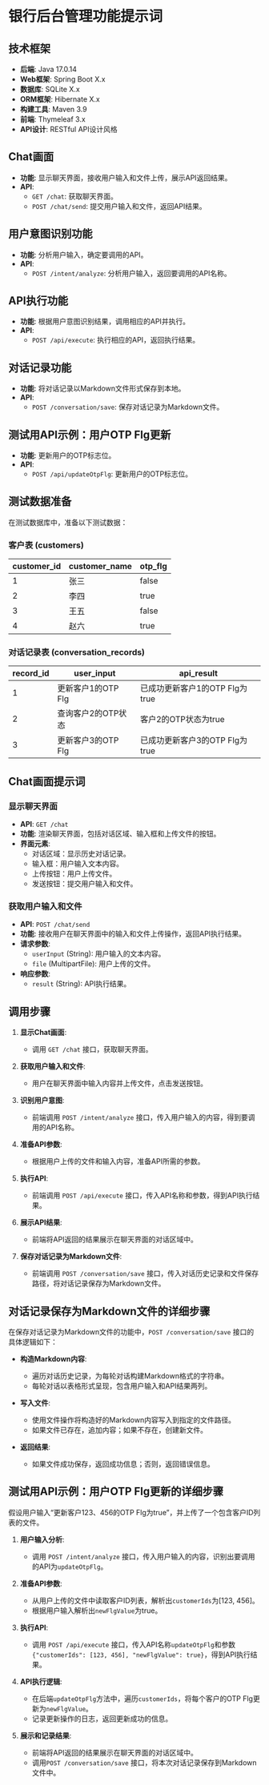 # 银行后台管理功能提示词

## 技术框架

- **后端**: Java 17.0.14
- **Web框架**: Spring Boot X.x
- **数据库**: SQLite X.x
- **ORM框架**: Hibernate X.x
- **构建工具**: Maven 3.9
- **前端**: Thymeleaf 3.x
- **API设计**: RESTful API设计风格

## Chat画面

- **功能**: 显示聊天界面，接收用户输入和文件上传，展示API返回结果。
- **API**:
  - `GET /chat`: 获取聊天界面。
  - `POST /chat/send`: 提交用户输入和文件，返回API结果。

## 用户意图识别功能

- **功能**: 分析用户输入，确定要调用的API。
- **API**:
  - `POST /intent/analyze`: 分析用户输入，返回要调用的API名称。

## API执行功能

- **功能**: 根据用户意图识别结果，调用相应的API并执行。
- **API**:
  - `POST /api/execute`: 执行相应的API，返回执行结果。

## 对话记录功能

- **功能**: 将对话记录以Markdown文件形式保存到本地。
- **API**:
  - `POST /conversation/save`: 保存对话记录为Markdown文件。

## 测试用API示例：用户OTP Flg更新

- **功能**: 更新用户的OTP标志位。
- **API**:
  - `POST /api/updateOtpFlg`: 更新用户的OTP标志位。

## 测试数据准备

在测试数据库中，准备以下测试数据：

### 客户表 (customers)

| customer_id | customer_name | otp_flg |
|-------------|---------------|---------|
| 1           | 张三          | false   |
| 2           | 李四          | true    |
| 3           | 王五          | false   |
| 4           | 赵六          | true    |

### 对话记录表 (conversation_records)

| record_id | user_input          | api_result                  |
|-----------|---------------------|-----------------------------|
| 1         | 更新客户1的OTP Flg  | 已成功更新客户1的OTP Flg为true |
| 2         | 查询客户2的OTP状态  | 客户2的OTP状态为true        |
| 3         | 更新客户3的OTP Flg  | 已成功更新客户3的OTP Flg为true |

## Chat画面提示词

### 显示聊天界面
- **API**: `GET /chat`
- **功能**: 渲染聊天界面，包括对话区域、输入框和上传文件的按钮。
- **界面元素**:
  - 对话区域：显示历史对话记录。
  - 输入框：用户输入文本内容。
  - 上传按钮：用户上传文件。
  - 发送按钮：提交用户输入和文件。

### 获取用户输入和文件
- **API**: `POST /chat/send`
- **功能**: 接收用户在聊天界面中的输入和文件上传操作，返回API执行结果。
- **请求参数**:
  - `userInput` (String): 用户输入的文本内容。
  - `file` (MultipartFile): 用户上传的文件。
- **响应参数**:
  - `result` (String): API执行结果。

## 调用步骤

1. **显示Chat画面**:
   - 调用 `GET /chat` 接口，获取聊天界面。

2. **获取用户输入和文件**:
   - 用户在聊天界面中输入内容并上传文件，点击发送按钮。

3. **识别用户意图**:
   - 前端调用 `POST /intent/analyze` 接口，传入用户输入的内容，得到要调用的API名称。

4. **准备API参数**:
   - 根据用户上传的文件和输入内容，准备API所需的参数。

5. **执行API**:
   - 前端调用 `POST /api/execute` 接口，传入API名称和参数，得到API执行结果。

6. **展示API结果**:
   - 前端将API返回的结果展示在聊天界面的对话区域中。

7. **保存对话记录为Markdown文件**:
   - 前端调用 `POST /conversation/save` 接口，传入对话历史记录和文件保存路径，将对话记录保存为Markdown文件。

## 对话记录保存为Markdown文件的详细步骤

在保存对话记录为Markdown文件的功能中，`POST /conversation/save` 接口的具体逻辑如下：

- **构造Markdown内容**:
  - 遍历对话历史记录，为每轮对话构建Markdown格式的字符串。
  - 每轮对话以表格形式呈现，包含用户输入和API结果两列。

- **写入文件**:
  - 使用文件操作将构造好的Markdown内容写入到指定的文件路径。
  - 如果文件已存在，追加内容；如果不存在，创建新文件。

- **返回结果**:
  - 如果文件成功保存，返回成功信息；否则，返回错误信息。

## 测试用API示例：用户OTP Flg更新的详细步骤

假设用户输入“更新客户123、456的OTP Flg为true”，并上传了一个包含客户ID列表的文件。

1. **用户输入分析**:
   - 调用 `POST /intent/analyze` 接口，传入用户输入的内容，识别出要调用的API为`updateOtpFlg`。

2. **准备API参数**:
   - 从用户上传的文件中读取客户ID列表，解析出`customerIds`为[123, 456]。
   - 根据用户输入解析出`newFlgValue`为true。

3. **执行API**:
   - 调用 `POST /api/execute` 接口，传入API名称`updateOtpFlg`和参数`{"customerIds": [123, 456], "newFlgValue": true}`，得到API执行结果。

4. **API执行逻辑**:
   - 在后端`updateOtpFlg`方法中，遍历`customerIds`，将每个客户的OTP Flg更新为`newFlgValue`。
   - 记录更新操作的日志，返回更新成功的信息。

5. **展示和记录结果**:
   - 前端将API返回的结果展示在聊天界面的对话区域中。
   - 调用`POST /conversation/save` 接口，将本次对话记录保存到Markdown文件中。
